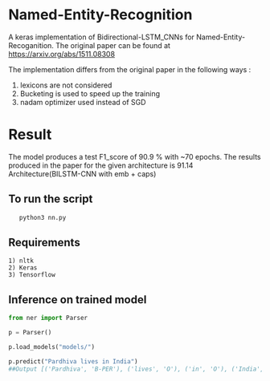 # Named-Entity-Recognition

A keras implementation of Bidirectional-LSTM_CNNs for Named-Entity-Recoganition. The original paper can be found at https://arxiv.org/abs/1511.08308

The implementation differs from the original paper in the following ways :

1. lexicons are not considered
2. Bucketing is used to speed up the training
3. nadam optimizer used instead of SGD

# Result

The model produces a test F1_score of 90.9 % with ~70 epochs. The results produced in the paper for the given architecture is 91.14
Architecture(BILSTM-CNN with emb + caps)

## To run the script

```bash
   python3 nn.py
```

## Requirements

    1) nltk
    2) Keras
    3) Tensorflow

## Inference on trained model

```python
from ner import Parser

p = Parser()

p.load_models("models/")

p.predict("Pardhiva lives in India")
##Output [('Pardhiva', 'B-PER'), ('lives', 'O'), ('in', 'O'), ('India', 'B-LOC')]
```
